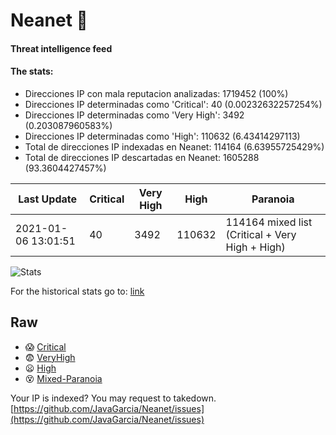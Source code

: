 # Neanet :hocho:
#### Threat intelligence feed
#### The stats:

- Direcciones IP con mala reputacion analizadas: 1719452 (100%)
- Direcciones IP determinadas como 'Critical':  40 (0.00232632257254%)
- Direcciones IP determinadas como 'Very High':  3492 (0.203087960583%)
- Direcciones IP determinadas como 'High':  110632 (6.43414297113)
- Total de direcciones IP indexadas en Neanet:  114164 (6.63955725429%)
- Total de direcciones IP descartadas en Neanet:  1605288 (93.3604427457%)

| Last Update | Critical | Very High | High | Paranoia |
| --- | --- | --- | --- | --- |
| 2021-01-06 13:01:51 | 40 | 3492 | 110632 | 114164 mixed list (Critical + Very High + High)|

![Stats](https://docs.google.com/spreadsheets/d/e/2PACX-1vSnaNMIXVabIpDJjufMlzH7poXnshF3mgd8Is1g9ytUEzVsP5my4Trn8f-xkoLLQ38xpL3HtmUexLo6/pubchart?oid=501124687&format=image)

For the historical stats go to: [link](/stats.csv)
## Raw
- :scream: [Critical](https://raw.githubusercontent.com/JavaGarcia/Neanet/master/blacklists/neanet_critical.txt)
- :fearful: [VeryHigh](https://raw.githubusercontent.com/JavaGarcia/Neanet/master/blacklists/neanet_veryHigh.txtt)
- :frowning: [High](https://raw.githubusercontent.com/JavaGarcia/Neanet/master/blacklists/neanet_high.txt)
- :dizzy_face: [Mixed-Paranoia](https://raw.githubusercontent.com/JavaGarcia/Neanet/master/blacklists/neanet_all.txt)


Your IP is indexed? You may request to takedown. [https://github.com/JavaGarcia/Neanet/issues](https://github.com/JavaGarcia/Neanet/issues)



































































































































































































































































































































































































































































































































































































































































































































































































































































































































































































































































































































































































































































































































































































































































































































































































































































































































































































































































































































































































































































































































































































































































































































































































































































































































































































































































































































































































































































































































































































































































































































































































































































































































































































































